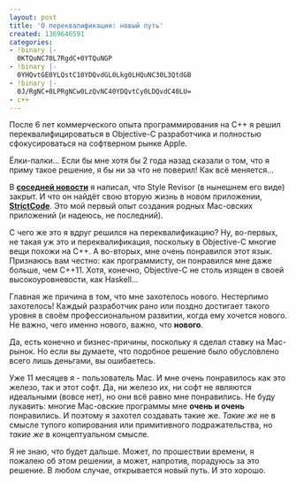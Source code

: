 ```yaml
---
layout: post
title: 'О переквалификации: новый путь'
created: 1369646591
categories:
- !binary |-
  0KTQuNC70L7RgdC+0YTQuNGP
- !binary |-
  0YHQvtGE0YLQstC10YDQvdGL0Lkg0LHQuNC30L3QtdGB
- !binary |-
  0J/RgNC+0LPRgNCw0LzQvNC40YDQvtCy0LDQvdC40LU=
- c++
---
```

После 6 лет коммерческого опыта программирования на C++ я решил переквалифицироваться в Objective-C разработчика и полностью сфокусироваться на софтверном рынке Apple.

Ёлки-палки... Если бы мне хотя бы 2 года назад сказали о том, что я приму такое решение, я бы ни за что не поверил! Как всё меняется...

В **<a href="http://dshevchenko.biz/ru/news/style-revisor-%D0%BE-%D1%81%D0%BC%D0%B5%D1%80%D1%82%D0%B8-%D1%80%D0%B5%D0%B8%D0%BD%D0%BA%D0%B0%D1%80%D0%BD%D0%B0%D1%86%D0%B8%D0%B8-qt5-%D0%B1%D0%B8%D0%B7%D0%BD%D0%B5%D1%81%D0%B5-%D0%B8-%D0%BE-mac-os-x">соседней новости</a>** я написал, что Style Revisor (в нынешнем его виде) закрыт. И что он найдёт свою вторую жизнь в новом приложении, **<a href="http://strictcodeapp.com">StrictCode</a>**. Это мой первый опыт создания родных Mac-овских приложений (и надеюсь, не последний).

С чего же это я вдруг решился на переквалификацию? Ну, во-первых, не такая уж это и переквалификация, поскольку в Objective-C многие вещи похожи на С++. А во-вторых, мне очень понравился этот язык. Признаюсь вам честно: как программисту, он понравился мне даже больше, чем C++11. Хотя, конечно, Objective-C не столь изящен в своей высокоуровневости, как Haskell...

Главная же причина в том, что мне захотелось нового. Нестерпимо захотелось! Каждый разработчик рано или поздно достигает такого уровня в своём профессиональном развитии, когда ему хочется нового. Не важно, чего именно нового, важно, что **нового**.

Да, есть конечно и бизнес-причины, поскольку я сделал ставку на Mac-рынок. Но если вы думаете, что подобное решение было обусловлено всего лишь деньгами, вы ошибаетесь.

Уже 11 месяцев я - пользователь Mac. И мне очень понравилось как это железо, так и этот софт. Да, ни железо их, ни софт не являются идеальными (вовсе нет), но они всё равно мне понравились. Не буду лукавить: многие Mac-овские программы мне **очень и очень** понравились. И поэтому я захотел создавать такие же. *Такие же* не в смысле тупого копирования или примитивного подражательства, но *такие же* в концептуальном смысле.

Я не знаю, что будет дальше. Может, по прошествии времени, я пожалею об этом решении, а может, напротив, порадуюсь за это решение. В любом случае, открывается новый путь. И это хорошо.
